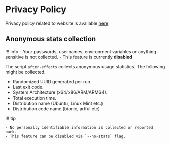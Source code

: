 # Privacy Policy

Privacy policy related to website is available [here](https://prasadt.com/privacy-policy).

## Anonymous stats collection

!!! info
    - Your passwords, usernames, environment variables or anything sensitive is not collected.
    - This feature is currently **disabled**

The script `after-effects` collects anonymous usage statistics. The following might be collected.

- Randomized UUID generated per run.
- Last exit code.
- System Architecture (x64/x86/ARM/ARM64).
- Total execution time.
- Distribution name (Ubuntu, Linux Mint etc.)
- Distribution code name (bionic, artful etc)

!!! tip

    - No personally identifiable information is collected or reported back.
    - This feature can be disabled via `--no-stats` flag.
